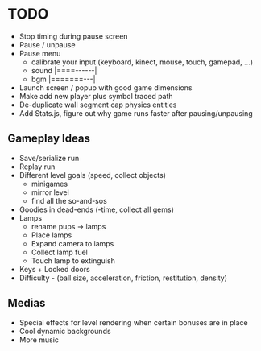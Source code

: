 TODO
=
  * Stop timing during pause screen
  * Pause / unpause
  * Pause menu
    * calibrate your input (keyboard, kinect, mouse, touch, gamepad, ...)
    * sound |====------|
    * bgm   |=======---|
  * Launch screen / popup with good game dimensions
  * Make add new player plus symbol traced path
  * De-duplicate wall segment cap physics entities
  * Add Stats.js, figure out why game runs faster after pausing/unpausing

Gameplay Ideas
--
  * Save/serialize run
  * Replay run
  * Different level goals (speed, collect objects)
    * minigames
    * mirror level
    * find all the so-and-sos
  * Goodies in dead-ends (-time, collect all gems)
  * Lamps
    * rename pups -> lamps
    * Place lamps
    * Expand camera to lamps
    * Collect lamp fuel
    * Touch lamp to extinguish
  * Keys + Locked doors
  * Difficulty - (ball size, acceleration, friction, restitution, density)


Medias
--
  * Special effects for level rendering when certain bonuses are in place
  * Cool dynamic backgrounds
  * More music
